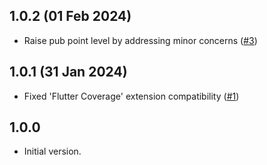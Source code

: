 ## 1.0.2 (01 Feb 2024)

- Raise pub point level by addressing minor concerns ([#3](https://github.com/verasana/combine_coverage/issues/3))

## 1.0.1 (31 Jan 2024)

- Fixed 'Flutter Coverage' extension compatibility ([#1](https://github.com/verasana/combine_coverage/pull/1))

## 1.0.0

- Initial version.

